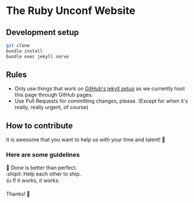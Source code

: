 # The Ruby Unconf Website

## Development setup

```bash
git clone
bundle install
bundle exec jekyll serve
```

## Rules

- Only use things that work on [GitHub's jekyll setup](https://help.github.com/en/articles/using-jekyll-as-a-static-site-generator-with-github-pages) as we currently host this page through GitHub pages.
- Use Pull Requests for committing changes, please. (Except for when it's really, really urgent, of course)

## How to contribute

It is awesome that you want to help us with your time and talent! :rainbow:

### Here are some guidelines

:dart: Done is better than perfect.  
:shipit: Help each other to ship.  
:+1: If it works, it works.  

Thanks! :purple_heart:
